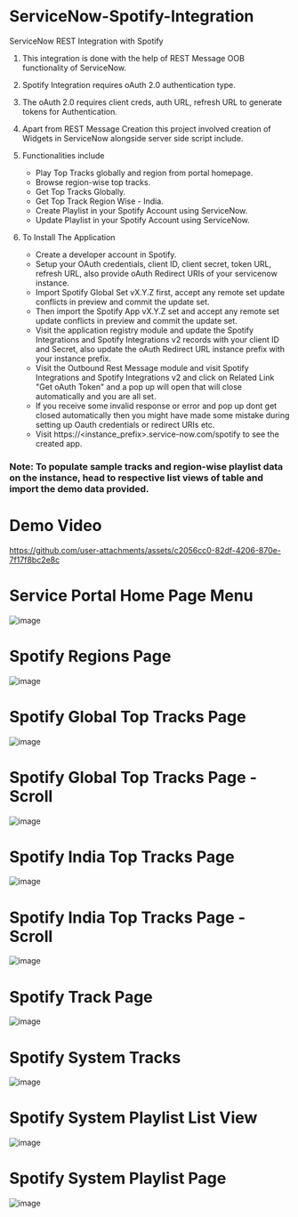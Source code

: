 # ServiceNow-Spotify-Integration
ServiceNow REST Integration with Spotify 

1. This integration is done with the help of REST Message OOB functionality of ServiceNow.

2. Spotify Integration requires oAuth 2.0 authentication type.

3. The oAuth 2.0 requires client creds, auth URL, refresh URL to generate tokens for Authentication.

4. Apart from REST Message Creation this project involved creation of Widgets in ServiceNow alongside server side script include.

5. Functionalities include
   * Play Top Tracks globally and region from portal homepage.
   * Browse region-wise top tracks. 
   * Get Top Tracks Globally.
   * Get Top Track Region Wise - India.
   * Create Playlist in your Spotify Account using ServiceNow.
   * Update Playlist in your Spotify Account using ServiceNow.

7. To Install The Application
    * Create a developer account in Spotify. 
    * Setup your OAuth credentials, client ID, client secret, token URL, refresh URL, also provide oAuth Redirect URIs of your servicenow instance. 
    * Import Spotify Global Set vX.Y.Z first, accept any remote set update conflicts in preview and commit the update set.
    * Then import the Spotify App vX.Y.Z set and accept any remote set update conflicts in preview and commit the update set.
    * Visit the application registry module and update the Spotify Integrations and Spotify Integrations v2 records with your client ID and Secret, also update the oAuth Redirect URL instance prefix with your instance prefix.
    * Visit the Outbound Rest Message module and visit Spotify Integrations and Spotify Integrations v2 and click on Related Link "Get oAuth Token" and a pop up will open that will close automatically and you are all set.
    * If you receive some invalid response or error and pop up dont get closed automatically then you might have made some mistake during setting up Oauth credentials or redirect URIs etc.
    * Visit https://<instance_prefix>.service-now.com/spotify to see the created app.
### Note: To populate sample tracks and region-wise playlist data on the instance, head to respective list views of table and import the demo data provided. 
  
# Demo Video
https://github.com/user-attachments/assets/c2056cc0-82df-4206-870e-7f17f8bc2e8c

# Service Portal Home Page Menu
![image](https://github.com/user-attachments/assets/99a04293-4c5d-4be3-b067-3d6f32ea1a95)

# Spotify Regions Page
![image](https://github.com/user-attachments/assets/7b3bec14-b674-49ee-bd15-7cc2bf9399cf)

# Spotify Global Top Tracks Page
![image](https://github.com/user-attachments/assets/d6deb0af-2707-4f16-b426-4be4f171e66d)

# Spotify Global Top Tracks Page - Scroll
![image](https://github.com/user-attachments/assets/760005bc-ab23-468b-9bbc-a086e2928f28)

# Spotify India Top Tracks Page
![image](https://github.com/user-attachments/assets/2e58ad4f-aa04-4552-b8b7-82951b77e341)

# Spotify India Top Tracks Page - Scroll
![image](https://github.com/user-attachments/assets/2b18bc81-3964-4cfd-94da-a0bb68f3067a)

# Spotify Track Page
![image](https://github.com/user-attachments/assets/5bacd712-d590-421b-a645-1525033e3c02)

# Spotify System Tracks
![image](https://github.com/user-attachments/assets/f5b6f2d2-cc7b-486e-ab24-71873ffe4704)

# Spotify System Playlist List View
![image](https://github.com/user-attachments/assets/f07bb6c2-5ea3-4f76-ba43-5c65c9c78613)

# Spotify System Playlist Page
![image](https://github.com/user-attachments/assets/ead5e084-38fa-47d3-bb72-c7b5f6d3a8fc)




